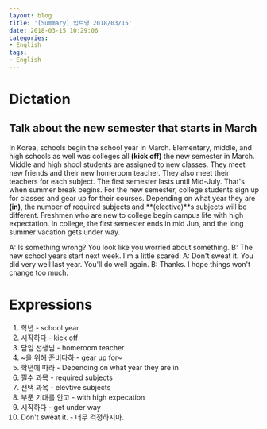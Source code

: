 ```yaml
---
layout: blog
title: '[Summary] 입트영 2018/03/15'
date: 2018-03-15 10:29:06
categories:
- English
tags:
- English
---
```


# Dictation
## Talk about the new semester that starts in March

In Korea, schools begin the school year in March. Elementary, middle, and high schools as well was colleges all **(kick off)** the new semester in March. Middle and high shool students are assigned to new classes. They meet new friends and their new homeroom teacher. They also meet their teachers for each subject. The first semester lasts until Mid-July. That's when summer break begins. For the new semester, college students sign up for classes and gear up for their courses. Depending on what year they are **(in)**, the number of required subjects and **(elective)**s subjects will be different. Freshmen who are new to college begin campus life with high expectation. In college, the first semester ends in mid Jun, and the long summer vacation gets under way.

A: Is something wrong? You look like you worried about something.
B: The new school years start next week. I'm a little scared.
A: Don't sweat it. You did very well last year. You'll do well again.
B: Thanks. I hope things won't change too much.

# Expressions

1. 학년 - school year
1. 시작하다 - kick off
1. 담임 선생님 - homeroom teacher
1. ~을 위해 준비다하 - gear up for~
1. 학년에 따라 - Depending on what year they are in
1. 필수 과목 - required subjects
1. 선택 과목 - elevtive subjects
1. 부푼 기대를 안고 - with high expecation
1. 시작하다 - get under way
1. Don't sweat it. - 너무 걱정하지마.
